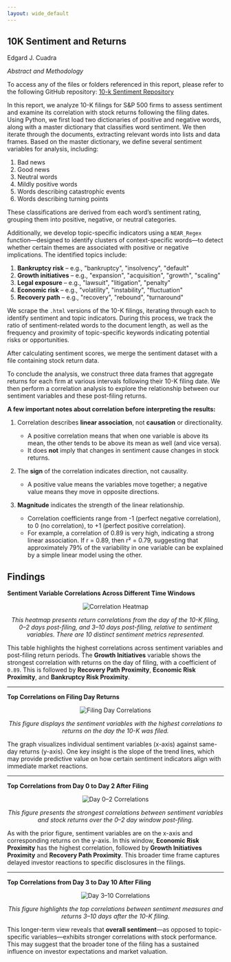 ```yaml
---
layout: wide_default
---        
```


## 10K Sentiment and Returns

Edgard J. Cuadra

_Abstract and Methodology_

To access any of the files or folders referenced in this report, please refer to the following GitHub repository: [10-k Sentiment Repository](https://github.com/edgardjcuadra/asgn-05-edgardjcuadra)

In this report, we analyze 10-K filings for S&P 500 firms to assess sentiment and examine its correlation with stock returns following the filing dates. Using Python, we first load two dictionaries of positive and negative words, along with a master dictionary that classifies word sentiment. We then iterate through the documents, extracting relevant words into lists and data frames. Based on the master dictionary, we define several sentiment variables for analysis, including:

1. Bad news  
2. Good news  
3. Neutral words  
4. Mildly positive words  
5. Words describing catastrophic events  
6. Words describing turning points  

These classifications are derived from each word’s sentiment rating, grouping them into positive, negative, or neutral categories.

Additionally, we develop topic-specific indicators using a `NEAR_Regex` function—designed to identify clusters of context-specific words—to detect whether certain themes are associated with positive or negative implications. The identified topics include:

1. **Bankruptcy risk** – e.g., "bankruptcy", "insolvency", "default"  
2. **Growth initiatives** – e.g., "expansion", "acquisition", "growth", "scaling"  
3. **Legal exposure** – e.g., "lawsuit", "litigation", "penalty"  
4. **Economic risk** – e.g., "volatility", "instability", "fluctuation"  
5. **Recovery path** – e.g., "recovery", "rebound", "turnaround"  

We scrape the `.html` versions of the 10-K filings, iterating through each to identify sentiment and topic indicators. During this process, we track the ratio of sentiment-related words to the document length, as well as the frequency and proximity of topic-specific keywords indicating potential risks or opportunities.

After calculating sentiment scores, we merge the sentiment dataset with a file containing stock return data.

To conclude the analysis, we construct three data frames that aggregate returns for each firm at various intervals following their 10-K filing date. We then perform a correlation analysis to explore the relationship between our sentiment variables and these post-filing returns.

**A few important notes about correlation before interpreting the results:**

1. Correlation describes **linear association**, not **causation** or directionality.
    - A positive correlation means that when one variable is above its mean, the other tends to be above its mean as well (and vice versa).
    - It does **not** imply that changes in sentiment cause changes in stock returns.

2. The **sign** of the correlation indicates direction, not causality.
    - A positive value means the variables move together; a negative value means they move in opposite directions.

3. **Magnitude** indicates the strength of the linear relationship.
    - Correlation coefficients range from -1 (perfect negative correlation), to 0 (no correlation), to +1 (perfect positive correlation).
    - For example, a correlation of 0.89 is very high, indicating a strong linear association. If r = 0.89, then r² = 0.79, suggesting that approximately 79% of the variability in one variable can be explained by a simple linear model using the other.

## Findings

**Sentiment Variable Correlations Across Different Time Windows**

<p align="center">
    <img src="images/output7.png" alt="Correlation Heatmap" width=auto height=auto />
</p>

<p align="center" style="font-style: italic">
This heatmap presents return correlations from the day of the 10-K filing, 0–2 days post-filing, and 3–10 days post-filing, relative to sentiment variables. 
There are 10 distinct sentiment metrics represented.
</p>

This table highlights the highest correlations across sentiment variables and post-filing return periods. The **Growth Initiatives** variable shows the strongest correlation with returns on the day of filing, with a coefficient of `0.89`. This is followed by **Recovery Path Proximity**, **Economic Risk Proximity**, and **Bankruptcy Risk Proximity**.

---

**Top Correlations on Filing Day Returns**

<p align="center">
    <img src="images/output4.png" alt="Filing Day Correlations" width=auto height=auto />
</p>

<p align="center" style="font-style: italic">
This figure displays the sentiment variables with the highest correlations to returns on the day the 10-K was filed.
</p>

The graph visualizes individual sentiment variables (x-axis) against same-day returns (y-axis). One key insight is the slope of the trend lines, which may provide predictive value on how certain sentiment indicators align with immediate market reactions.

---

**Top Correlations from Day 0 to Day 2 After Filing**

<p align="center">
    <img src="images/output5.png" alt="Day 0–2 Correlations" width=auto height=auto />
</p>

<p align="center" style="font-style: italic">
This figure presents the strongest correlations between sentiment variables and stock returns over the 0–2 day window post-filing.
</p>

As with the prior figure, sentiment variables are on the x-axis and corresponding returns on the y-axis. In this window, **Economic Risk Proximity** has the highest correlation, followed by **Growth Initiatives Proximity** and **Recovery Path Proximity**. This broader time frame captures delayed investor reactions to specific disclosures in the filings.

---

**Top Correlations from Day 3 to Day 10 After Filing**

<p align="center">
    <img src="images/output6.png" alt="Day 3–10 Correlations" width=auto height=auto />
</p>

<p align="center" style="font-style: italic">
This figure highlights the top correlations between sentiment measures and returns 3–10 days after the 10-K filing.
</p>

This longer-term view reveals that **overall sentiment**—as opposed to topic-specific variables—exhibits stronger correlations with stock performance. This may suggest that the broader tone of the filing has a sustained influence on investor expectations and market valuation.
